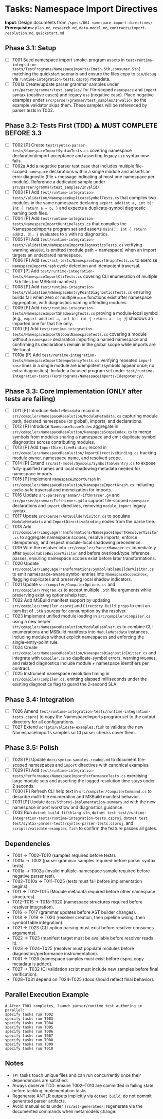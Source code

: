 # Tasks: Namespace Import Directives

**Input**: Design documents from `/specs/004-namespace-import-directives/`
**Prerequisites**: `plan.md`, `research.md`, `data-model.md`, `contracts/import-resolution.md`, `quickstart.md`

## Phase 3.1: Setup
- [ ] T001 Seed namespace import smoke-program assets in `test/runtime-integration-tests/TestPrograms/NamespaceImports/{math.5th,consumer.5th}` matching the quickstart scenario and ensure the files copy to `bin/Debug` via `runtime-integration-tests.csproj` metadata.
- [ ] T001a Create/update parser grammar samples under `src/parser/grammar/test_samples/` for file-scoped `namespace` and `import` syntax (positive cases) and legacy `use` (negative case). Place negative examples under `src/parser/grammar/test_samples/Invalid/` so the example validator skips them. These samples will be referenced by parser tests in T002.

## Phase 3.2: Tests First (TDD) ⚠️ MUST COMPLETE BEFORE 3.3
- [ ] T002 [P] Create `test/syntax-parser-tests/NamespaceImportSyntaxTests.cs` covering namespace declaration/import acceptance and asserting legacy `use` syntax now fails.
- [ ] T002a Add a negative parser test case that includes multiple file-scoped `namespace` declarations within a single module and asserts an error diagnostic (file + message indicating at most one namespace per module). Reference a dedicated sample under `src/parser/grammar/test_samples/Invalid/`.
- [ ] T003 [P] Add `test/runtime-integration-tests/Validation/NamespaceDuplicateSymbolTests.cs` that compiles two modules in the same namespace declaring `export add(int a, int b): int { return a + b; }` and expects a duplicate-symbol diagnostic naming both files.
- [ ] T004 [P] Add `test/runtime-integration-tests/NamespaceImportRuntimeTests.cs` that compiles the NamespaceImports program set and asserts `main(): int { return add(2, 3); }` evaluates to `5` with no diagnostics.
- [ ] T005 [P] Add `test/runtime-integration-tests/Validation/NamespaceImportDiagnosticsTests.cs` verifying warning `WNS0001` is emitted (module path + namespace) when an import targets an undeclared namespace.
- [ ] T006 [P] Add `test/ast-tests/NamespaceImportGraphTests.cs` to exercise `NamespaceImportGraph` cycle detection and idempotent traversal.
- [ ] T007 [P] Add `test/runtime-integration-tests/NamespaceImportCliTests.cs` covering CLI enumeration of multiple `.5th` files (no MSBuild manifest).
- [ ] T008 [P] Add `test/runtime-integration-tests/Validation/NamespaceEntryPointDiagnosticsTests.cs` ensuring builds fail when zero or multiple `main` functions exist after namespace aggregation, with diagnostics naming offending modules.
- [ ] T009 [P] Add `test/runtime-integration-tests/NamespaceImportShadowingTests.cs` proving a module-local symbol (e.g., `export add(int a, int b): int { return a - b; }`) shadows an imported one for that file only.
- [ ] T010 [P] Add `test/runtime-integration-tests/NamespaceImportGlobalNamespaceTests.cs` covering a module without a `namespace` declaration importing a named namespace and confirming its declarations remain in the global scope while imports are file-local.
- [ ] T010a [P] Add `test/runtime-integration-tests/NamespaceImportIdempotencyTests.cs` verifying repeated `import <ns>` lines in a single module are idempotent (symbols appear once; no extra diagnostics). Include a focused program set under `test/runtime-integration-tests/TestPrograms/NamespaceImports/Idempotency/`.

## Phase 3.3: Core Implementation (ONLY after tests are failing)
- [ ] T011 [P] Introduce `ModuleMetadata` record in `src/compiler/NamespaceResolution/ModuleMetadata.cs` capturing module path, declared namespace (or global), imports, and declarations.
- [ ] T012 [P] Introduce `NamespaceScopeIndex` aggregate in `src/compiler/NamespaceResolution/NamespaceScopeIndex.cs` to merge symbols from modules sharing a namespace and emit duplicate symbol diagnostics across contributing modules.
- [ ] T013 [P] Add `ImportDirectiveBinding` record in `src/compiler/NamespaceResolution/ImportDirectiveBinding.cs` tracking module owner, namespace name, and resolved scope.
- [ ] T014 [P] Extend `src/ast-model/Symbols/SymbolTableEntry.cs` to expose fully-qualified names and local shadowing metadata needed for namespace imports.
- [ ] T015 [P] Implement `NamespaceImportGraph` in `src/compiler/NamespaceResolution/NamespaceImportGraph.cs` including cycle-safe traversal and memoization for imports.
- [ ] T016 Update `src/parser/grammar/FifthParser.g4` and `src/parser/grammar/FifthLexer.g4` to support file-scoped `namespace` declarations and `import` directives, removing `module_import` legacy syntax.
- [ ] T017 Update `src/parser/AstBuilderVisitor.cs` to populate `ModuleMetadata` and `ImportDirectiveBinding` nodes from the parse tree.
- [ ] T018 Add `src/compiler/LanguageTransformations/NamespaceImportResolverVisitor.cs` to aggregate namespace scopes, resolve imports, enforce idempotency, and respect module-local shadowing precedence.
- [ ] T019 Wire the resolver into `src/compiler/ParserManager.cs` immediately after `SymbolTableBuilderVisitor` and before overload/type inference passes, ensuring namespace scopes exist before later transformations.
- [ ] T020 Update `src/compiler/LanguageTransformations/SymbolTableBuilderVisitor.cs` to emit namespace-aware symbol entries into `NamespaceScopeIndex`, flagging duplicates and preserving local shadow indicators.
- [ ] T021 Update `src/compiler/CompilerOptions.cs` and `src/compiler/Program.cs` to accept multiple `.5th` file arguments while preserving existing options/help text.
- [ ] T022 Add MSBuild manifest support by updating `src/compiler/compiler.csproj` and `Directory.Build.props` to emit an item list of `.5th` sources for consumption by the resolver.
- [ ] T023 Implement unified module loading in `src/compiler/Compiler.cs` using a new helper `src/compiler/NamespaceResolution/ModuleResolver.cs` to combine CLI enumerations and MSBuild manifests into `ModuleMetadata` instances, including modules without explicit namespaces and enforcing the single-entry-point rule.
- [ ] T024 Create `src/compiler/NamespaceResolution/NamespaceDiagnosticEmitter.cs` and integrate with `Compiler.cs` so duplicate-symbol errors, warning `WNS0001`, and related diagnostics include module + namespace identifiers per contract.
- [ ] T025 Instrument namespace resolution timing in `src/compiler/Compiler.cs`, emitting elapsed milliseconds under the existing diagnostics flag to guard the 2-second SLA.

## Phase 3.4: Integration
- [ ] T026 Amend `test/runtime-integration-tests/runtime-integration-tests.csproj` to copy the NamespaceImports program set to the output directory for all configurations.
- [ ] T027 Extend `scripts/validate-examples.fish` to validate the new NamespaceImports samples so CI parser checks cover them.

## Phase 3.5: Polish
- [ ] T028 [P] Update `docs/syntax-samples-readme.md` to document file-scoped namespaces and `import` directives with canonical examples.
- [ ] T029 [P] Add `test/runtime-integration-tests/Performance/NamespaceImportPerformanceTests.cs` exercising large module sets and asserting the logged resolution time stays under 2 seconds.
- [ ] T030 [P] Refresh CLI help text in `src/compiler/CompilerCommand.cs` to describe multi-file enumeration and MSBuild manifest behavior.
- [ ] T031 [P] Update `docs/5thproj-implementation-summary.md` with the new namespace import workflow and diagnostics guidance.
- [ ] T032 Run `dotnet build fifthlang.sln`, `dotnet test test/runtime-integration-tests/runtime-integration-tests.csproj`, `dotnet test test/syntax-parser-tests/syntax-parser-tests.csproj`, and `scripts/validate-examples.fish` to confirm the feature passes all gates.

## Dependencies
- T001 → T002–T010 (samples required before tests).
- T001a → T002 (parser grammar samples required before parser syntax tests).
- T001a → T002a (invalid multiple-namespace sample required before negative parser test).
- T002–T010a → T011–T025 (tests must fail before implementation begins).
- T011 → T012–T015 (Module metadata required before other namespace structures).
- T012–T015 → T018–T020 (namespace structures required before resolver integration).
- T016 → T017 (grammar updates before AST builder changes).
- T018 → T019 → T020 (resolver creation, then pipeline wiring, then symbol table integration).
- T021 → T023 (CLI option parsing must exist before resolver consumes arguments).
- T022 → T023 (manifest target must be available before resolver reads it).
- T023 → T024–T025 (resolver must populate modules before diagnostics/performance instrumentation).
- T001 → T026 (namespace samples must exist before csproj copy metadata is added).
- T027 → T032 (CI validation script must include new samples before final verification).
- T028–T031 depend on T024–T025 (docs should reflect final behavior).

## Parallel Execution Example
```
# After T001 completes, launch parser/runtime test authoring in parallel:
specify tasks run T002
specify tasks run T003
specify tasks run T004
specify tasks run T005
specify tasks run T006
specify tasks run T007
specify tasks run T008
specify tasks run T009
specify tasks run T010
```

## Notes
- `[P]` tasks touch unique files and can run concurrently once their dependencies are satisfied.
- Always observe TDD: ensure T002–T010 are committed in failing state before tackling implementation tasks.
- Regenerate ANTLR outputs implicitly via `dotnet build`; do not commit generated parser artifacts.
- Avoid manual edits under `src/ast-generated/`; regenerate via the documented commands when metamodels change.
